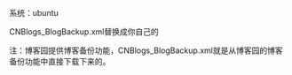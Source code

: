 系统：ubuntu

CNBlogs_BlogBackup.xml替换成你自己的

注：博客园提供博客备份功能，CNBlogs_BlogBackup.xml就是从博客园的博客备份功能中直接下载下来的。
